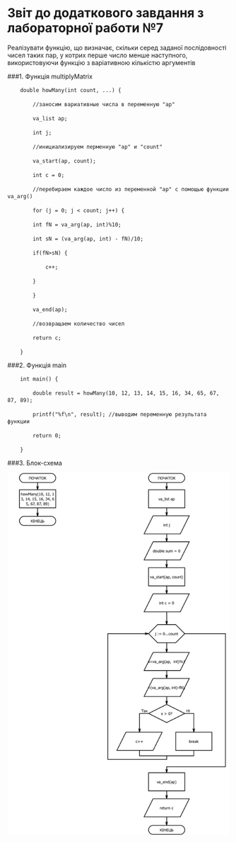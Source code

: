 # Звіт до додаткового завдання з лабораторної работи №7

Реалізувати функцію, що визначає, скільки серед заданої послідовності чисел таких пар, у котрих перше число менше наступного, використовуючи функцію з варіативною кількістю аргументів

###1. Функція multiplyMatrix

		double howMany(int count, ...) { 

		    //заносим вариативные числа в переменную "ap"
		    
		    va_list ap; 
		    
		    int j; 
		    
		    //инициализируем перменную "ap" и "count"
		    
		    va_start(ap, count);
		    
		    int c = 0;
		   
		    //перебираем каждое число из перeменной "ap" с помощью функции va_arg()
		    
		    for (j = 0; j < count; j++) { 

			int fN = va_arg(ap, int)%10;
			
			int sN = (va_arg(ap, int) - fN)/10;

			if(fN>sN) {
			
			    c++;
			    
			}
			
		    } 

		    va_end(ap); 

		    //возвращаем количество чисел
		    
		    return c; 
		    
		} 

###2. Функція main

		int main() { 
		
		    double result = howMany(10, 12, 13, 14, 15, 16, 34, 65, 67, 87, 89);

		    printf("%f\n", result); //выводим переменную результата функции

		    return 0;

		} 

###3. Блок-схема

![text](block-schemes/supEx.png)

